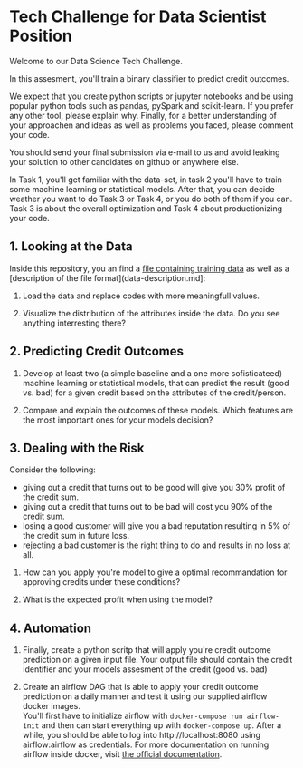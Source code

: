 
# Tech Challenge for Data Scientist Position

Welcome to our Data Science Tech Challenge.

In this assesment, you'll train a binary classifier to predict credit outcomes. 

We expect that you create python scripts or jupyter notebooks and 
be using popular python tools such as pandas, pySpark and scikit-learn. 
If you prefer any other tool, please explain why.
Finally, for a better understanding of your approachen and ideas 
as well as problems you faced, please comment your code. 

You should send your final submission via e-mail to us and avoid leaking 
your solution to other candidates on github or anywhere else.

In Task 1, you'll get familiar with the data-set, in task 2 you'll have to train 
some machine learning or statistical models. After that, you can decide weather 
you want to do Task 3 or Task 4, or you do both of them if you can.
Task 3 is about the overall optimization and Task 4 about productionizing your code.


## 1. Looking at the Data

Inside this repository, you an find a 
[file containing training data](data/credit-training-data.csv.gz) as well as a
[description of the file format](data-description.md]:

 1. Load the data and replace codes with more meaningfull values.

 2. Visualize the distribution of the attributes inside the data.
    Do you see anything interresting there?


## 2. Predicting Credit Outcomes

 1. Develop at least two (a simple baseline and a one more sofisticateed) machine learning
    or statistical models, that can predict the result (good vs. bad) for a
    given credit based on the attributes of the credit/person.

 2. Compare and explain the outcomes of these models. 
    Which features are the most important ones for your models decision?


## 3. Dealing with the Risk

Consider the following:

 - giving out a credit that turns out to be good will give you 30% profit of the credit sum.
 - giving out a credit that turns out to be bad will cost you 90% of the credit sum.
 - losing a good customer will give you a bad reputation resulting in 5% of the credit sum in future loss.
 - rejecting a bad customer is the right thing to do and results in no loss at all.

1. How can you apply you're model to give a optimal recommandation for
   approving credits under these conditions?

2. What is the expected profit when using the model?


## 4. Automation

1. Finally, create a python scritp that will apply you're credit outcome prediction on a given input file.
   Your output file should contain the credit identifier and your models assesment of the credit (good vs. bad)

2. Create an airflow DAG that is able to apply your credit outcome prediction on a daily manner 
   and test it using our supplied airflow docker images. 
   <br/>
   You'll first have to initialize airflow with `docker-compose run airflow-init` 
   and then can start everything up with `docker-compose up`. 
   After a while, you should be able to log into http://localhost:8080 using airflow:airflow as credentials.
   For more documentation on running airflow inside docker, visit 
   [the official documentation](https://airflow.apache.org/docs/apache-airflow/stable/start/docker.html).



